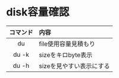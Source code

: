 # disk容量確認


|コマンド|内容|
|:------------:|:-----------|
|du|file使用容量見積もり|
|du -k|sizeをキロbyte表示|
|du -h|sizeを見やすい表示にする|

